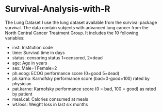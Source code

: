 # Survival-Analysis-with-R

The Lung Dataset
I use the lung dataset available from the survival package survival. The data contain subjects with advanced lung cancer from the North Central Cancer Treatment Group. It includes the 10 following variables:

- inst: Institution code
- time: Survival time in days
- status: censoring status 1=censored, 2=dead
- age: Age in years
- sex: Male=1 Female=2
- ph.ecog: ECOG performance score (0=good 5=dead)
- ph.karno: Karnofsky performance score (bad=0-good=100) rated by physician
- pat.karno: Karnofsky performance score (0 = bad, 100 = good) as rated by patient
- meal.cal: Calories consumed at meals
- wt.loss: Weight loss in last six months
